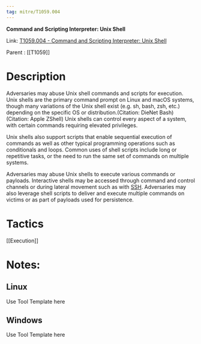 ```yaml
---
tag: mitre/T1059.004
---
```


**Command and Scripting Interpreter: Unix Shell**

Link: [T1059.004 - Command and Scripting Interpreter: Unix Shell](https://attack.mitre.org/techniques/T1059/004)

Parent : [[T1059]]


# Description

Adversaries may abuse Unix shell commands and scripts for execution. Unix shells are the primary command prompt on Linux and macOS systems, though many variations of the Unix shell exist (e.g. sh, bash, zsh, etc.) depending on the specific OS or distribution.(Citation: DieNet Bash)(Citation: Apple ZShell) Unix shells can control every aspect of a system, with certain commands requiring elevated privileges.

Unix shells also support scripts that enable sequential execution of commands as well as other typical programming operations such as conditionals and loops. Common uses of shell scripts include long or repetitive tasks, or the need to run the same set of commands on multiple systems.

Adversaries may abuse Unix shells to execute various commands or payloads. Interactive shells may be accessed through command and control channels or during lateral movement such as with [SSH](https://attack.mitre.org/techniques/T1021/004). Adversaries may also leverage shell scripts to deliver and execute multiple commands on victims or as part of payloads used for persistence.

# Tactics


[[Execution]]


# Notes:

## Linux

Use Tool Template here

## Windows

Use Tool Template here
